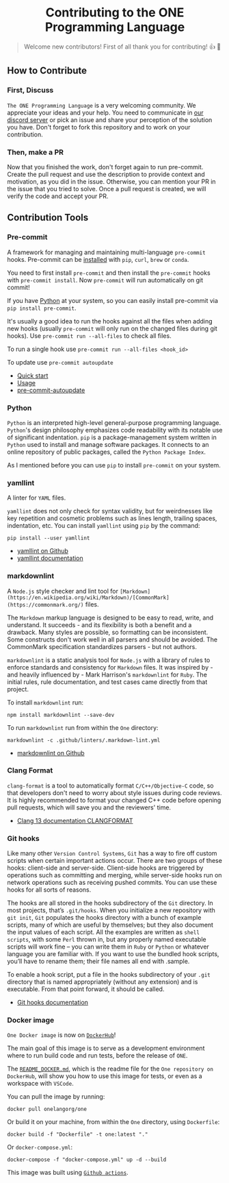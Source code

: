 <h1 align="center"><strong>Contributing to the ONE Programming Language</strong></h1>

> Welcome new contributors! First of all thank you for contributing!
> :+1: :tada:

## How to Contribute

### **First, Discuss**

`The ONE Programming Language` is a very welcoming community. We appreciate your ideas and your help. You need to communicate in [our discord server](https://discord.com/invite/sFCE2HcMCa) or pick an issue and share your perception of the solution you have. Don't forget to fork this repository and to work on your contribution.

### **Then, make a PR**

Now that you finished the work, don't forget again to run pre-commit. Create the pull request and use the description to provide context and motivation, as you did in the issue. Otherwise, you can mention your PR in the issue that you tried to solve. Once a pull request is created, we will verify the code and accept your PR.

## Contribution Tools

### Pre-commit

A framework for managing and maintaining multi-language `pre-commit` hooks.
Pre-commit can be [installed](https://pre-commit.com/#installation) with
`pip`, `curl`, `brew` or `conda`.

You need to first install `pre-commit` and then install the `pre-commit` hooks
with `pre-commit install`. Now `pre-commit` will run automatically on git
commit!

If you have [Python](https://www.python.org/) at your system, so you can
easily install pre-commit via `pip install pre-commit`.

It's usually a good idea to run the hooks against all the files when
adding new hooks (usually `pre-commit` will only run on the changed files
during git hooks). Use `pre-commit run --all-files` to check all files.

To run a single hook use `pre-commit run --all-files <hook_id>`

To update use `pre-commit autoupdate`

- [Quick start](https://pre-commit.com/#quick-start)
- [Usage](https://pre-commit.com/#usage)
- [pre-commit-autoupdate](https://pre-commit.com/#pre-commit-autoupdate)

### Python

`Python` is an interpreted high-level general-purpose programming language. `Python`'s design philosophy emphasizes code readability with its notable use of significant indentation. `pip` is a package-management system written in `Python` used to install and manage software packages. It connects to an online repository of public packages, called the `Python Package Index`.

As I mentioned before you can use `pip` to install `pre-commit` on your system.

### yamllint

A linter for `YAML` files.

`yamllint` does not only check for syntax validity, but for weirdnesses like key repetition and cosmetic problems such as lines length, trailing spaces, indentation, etc.
You can install `yamllint` using `pip` by the command:

```
pip install --user yamllint
```

- [yamllint on Github](https://github.com/adrienverge/yamllint)
- [yamllint documentation](https://yamllint.readthedocs.io/en/stable/)

### markdownlint

A `Node.js` style checker and lint tool for `[Markdown](https://en.wikipedia.org/wiki/Markdown)/[CommonMark](https://commonmark.org/)` files.

The `Markdown` markup language is designed to be easy to read, write, and understand. It succeeds - and its flexibility is both a benefit and a drawback. Many styles are possible, so formatting can be inconsistent. Some constructs don't work well in all parsers and should be avoided. The CommonMark specification standardizes parsers - but not authors.

`markdownlint` is a static analysis tool for `Node.js` with a library of rules to enforce standards and consistency for `Markdown` files. It was inspired by - and heavily influenced by - Mark Harrison's `markdownlint` for `Ruby`. The initial rules, rule documentation, and test cases came directly from that project.

To install `markdownlint` run:

```
npm install markdownlint --save-dev
```

To run `markdownlint` run from within the `One` directory:

```
markdownlint -c .github/linters/.markdown-lint.yml
```

- [markdownlint on Github](https://github.com/DavidAnson/markdownlint)

### Clang Format

`clang-format` is a tool to automatically format `C/C++/Objective-C` code, so that developers don't need to worry about style issues during code reviews. It is highly recommended to format your changed C++ code before opening pull requests, which will save you and the reviewers' time.

- [Clang 13 documentation CLANGFORMAT](https://clang.llvm.org/docs/ClangFormat.html)

### Git hooks

Like many other `Version Control Systems`, `Git` has a way to fire off custom scripts when certain important actions occur. There are two groups of these hooks: client-side and server-side. Client-side hooks are triggered by operations such as committing and merging, while server-side hooks run on network operations such as receiving pushed commits. You can use these hooks for all sorts of reasons.

The hooks are all stored in the hooks subdirectory of the `Git` directory. In most projects, that’s `.git/hooks`. When you initialize a new repository with `git init`, `Git` populates the hooks directory with a bunch of example scripts, many of which are useful by themselves; but they also document the input values of each script. All the examples are written as `shell scripts`, with some `Perl` thrown in, but any properly named executable scripts will work fine – you can write them in `Ruby` or `Python` or whatever language you are familiar with. If you want to use the bundled hook scripts, you’ll have to rename them; their file names all end with .sample.

To enable a hook script, put a file in the hooks subdirectory of your `.git` directory that is named appropriately (without any extension) and is executable. From that point forward, it should be called.

- [Git hooks documentation](https://git-scm.com/book/en/v2/Customizing-Git-Git-Hooks)

### Docker image

`One Docker image` is now on [`DockerHub`](https://hub.docker.com/r/onelangorg/one)!

The main goal of this image is to serve as a development environment where to run build code and run tests, before the release of `ONE`.

The [`README_DOCKER.md`](https://github.com/One-Language/One/blob/master/README_DOCKER.md), which is the readme file for the `One repository on DockerHub`, will show you how to use this image for tests, or even as a workspace with `VSCode`.

You can pull the image by running:

```
docker pull onelangorg/one
```

Or build it on your machine, from within the `One` directory, using `Dockerfile`:

```
docker build -f "Dockerfile" -t one:latest "."
```

Or `docker-compose.yml`:

```
docker-compose -f "docker-compose.yml" up -d --build
```

This image was built using [`Github actions`](https://github.com/One-Language/One/blob/master/.github/workflows/docker-image.yml).
